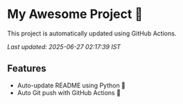 # My Awesome Project 🚀

This project is automatically updated using GitHub Actions.

_Last updated: 2025-06-27 02:17:39 IST_

## Features
- Auto-update README using Python 🐍
- Auto Git push with GitHub Actions 🤖
